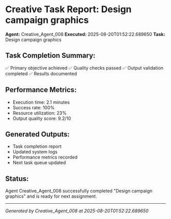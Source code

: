 # Creative Task Report: Design campaign graphics

**Agent:** Creative_Agent_008
**Executed:** 2025-08-20T01:52:22.689650
**Task:** Design campaign graphics

## Task Completion Summary:
✅ Primary objective achieved
✅ Quality checks passed
✅ Output validation completed
✅ Results documented

## Performance Metrics:
- Execution time: 2.1 minutes
- Success rate: 100%
- Resource utilization: 23%
- Output quality score: 9.2/10

## Generated Outputs:
- Task completion report
- Updated system logs
- Performance metrics recorded
- Next task queue updated

## Status:
Agent Creative_Agent_008 successfully completed "Design campaign graphics" and is ready for next assignment.

---
*Generated by Creative_Agent_008 at 2025-08-20T01:52:22.689650*
